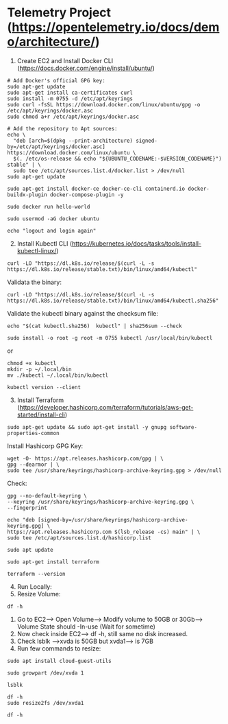# Telemetry Project (https://opentelemetry.io/docs/demo/architecture/)


1. Create EC2 and Install Docker CLI (https://docs.docker.com/engine/install/ubuntu/)
```
# Add Docker's official GPG key:
sudo apt-get update
sudo apt-get install ca-certificates curl
sudo install -m 0755 -d /etc/apt/keyrings
sudo curl -fsSL https://download.docker.com/linux/ubuntu/gpg -o /etc/apt/keyrings/docker.asc
sudo chmod a+r /etc/apt/keyrings/docker.asc

# Add the repository to Apt sources:
echo \
  "deb [arch=$(dpkg --print-architecture) signed-by=/etc/apt/keyrings/docker.asc] https://download.docker.com/linux/ubuntu \
  $(. /etc/os-release && echo "${UBUNTU_CODENAME:-$VERSION_CODENAME}") stable" | \
  sudo tee /etc/apt/sources.list.d/docker.list > /dev/null
sudo apt-get update
```
```
sudo apt-get install docker-ce docker-ce-cli containerd.io docker-buildx-plugin docker-compose-plugin -y

sudo docker run hello-world

sudo usermod -aG docker ubuntu

echo "logout and login again"
```


2. Install Kubectl CLI (https://kubernetes.io/docs/tasks/tools/install-kubectl-linux/)
```
curl -LO "https://dl.k8s.io/release/$(curl -L -s https://dl.k8s.io/release/stable.txt)/bin/linux/amd64/kubectl"
```
Validata the binary:
```
curl -LO "https://dl.k8s.io/release/$(curl -L -s https://dl.k8s.io/release/stable.txt)/bin/linux/amd64/kubectl.sha256"
```
Validate the kubectl binary against the checksum file:
```
echo "$(cat kubectl.sha256)  kubectl" | sha256sum --check
```

```
sudo install -o root -g root -m 0755 kubectl /usr/local/bin/kubectl
```

or
```
chmod +x kubectl
mkdir -p ~/.local/bin
mv ./kubectl ~/.local/bin/kubectl

kubectl version --client
```

3. Install Terraform (https://developer.hashicorp.com/terraform/tutorials/aws-get-started/install-cli)
```
sudo apt-get update && sudo apt-get install -y gnupg software-properties-common
```

Install Hashicorp GPG Key:
```
wget -O- https://apt.releases.hashicorp.com/gpg | \
gpg --dearmor | \
sudo tee /usr/share/keyrings/hashicorp-archive-keyring.gpg > /dev/null
```
Check:
```
gpg --no-default-keyring \
--keyring /usr/share/keyrings/hashicorp-archive-keyring.gpg \
--fingerprint
```
```
echo "deb [signed-by=/usr/share/keyrings/hashicorp-archive-keyring.gpg] \
https://apt.releases.hashicorp.com $(lsb_release -cs) main" | \
sudo tee /etc/apt/sources.list.d/hashicorp.list
```
```
sudo apt update

sudo apt-get install terraform

terraform --version
```

4. Run Locally:
5. Resize Volume:
```
df -h
```
1. Go to EC2--> Open Volume--> Modify volume to 50GB or 30Gb--> Volume State should -In-use (Wait for sometime)
2. Now check inside EC2--> df -h, still same no disk increased.
3. Check lsblk -->xvda is 50GB but xvda1--> is 7GB
4. Run few commands to resize:
```
sudo apt install cloud-guest-utils

sudo growpart /dev/xvda 1

lsblk

df -h
sudo resize2fs /dev/xvda1

df -h 

```



